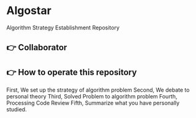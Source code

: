 # Algostar
Algorithm Strategy Establishment Repository

## 👉 Collaborator

## 👉 How to operate this repository
First, We set up the strategy of algorithm problem
Second, We debate to personal theory
Third, Solved Problem to algorithm problem
Fourth, Processing Code Review
Fifth, Summarize what you have personally studied.

